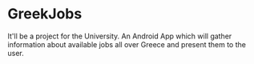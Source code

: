 # GreekJobs
It'll be a project for the University. An Android App which will gather information about available jobs all over Greece and present them to the user.
